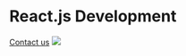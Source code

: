# React.js Development


[Contact us](http://www.plutosols.com/)
![](https://github.com/plutosolutions/plutoSolutions-common/blob/master/images/logo%203d%201280x720/pluto-logo-quartz%201280x720.png)
